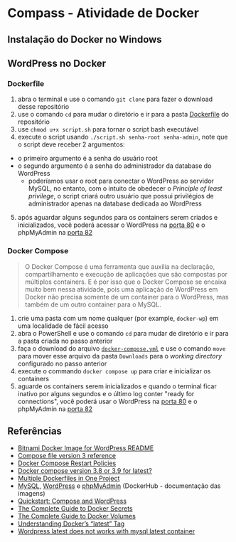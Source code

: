 # Compass - Atividade de Docker

## Instalação do Docker no Windows

## WordPress no Docker

### Dockerfile

1. abra o terminal e use o comando `git clone` para fazer o download desse repositório
2. use o comando `cd` para mudar o diretório e ir para a pasta [Dockerfile](./Dockerfile/) do repositório
3. use `chmod u+x script.sh` para tornar o script bash executável 
4. execute o script usando `./script.sh senha-root senha-admin`, note que o script deve receber 2 argumentos:
  - o primeiro argumento é a senha do usuário root
  - o segundo argumento é a senha do administrador da database do WordPress
    - poderíamos usar o root para conectar o WordPress ao servidor MySQL, no entanto, com o intuito de obedecer o *Principle of least privilege*, o script criará outro usuário que possui privilégios de administrador apenas na database dedicada ao WordPress
5. após aguardar alguns segundos para os containers serem criados e inicializados, você poderá acessar o WordPress na [porta 80](http://localhost:80) e o phpMyAdmin na [porta 82](http://localhost:82)

### Docker Compose

> O Docker Compose é uma ferramenta que auxilia na declaração, compartilhamento e execução de aplicações que são compostas por múltiplos containers. E é por isso que o Docker Compose se encaixa muito bem nessa atividade, pois uma aplicação de WordPress em Docker não precisa somente de um container para o WordPress, mas também de um outro container para o MySQL.

1. crie uma pasta com um nome qualquer (por example, `docker-wp`) em uma localidade de fácil acesso
2. abra o PowerShell e use o comando `cd` para mudar de diretório e ir para a pasta criada no passo anterior
3. faça o download do arquivo [`docker-compose.yml`](docker-compose.yml) e use o comando `move` para mover esse arquivo da pasta `Downloads` para o *working directory* configurado no passo anterior
4. execute o commando `docker compose up` para criar e inicializar os containers
5. aguarde os containers serem inicializados e quando o terminal ficar inativo por alguns segundos e o último log conter "ready for connections", você poderá usar o WordPress na [porta 80](http://localhost:80) e o phpMyAdmin na [porta 82](http://localhost:82)

## Referências

- [Bitnami Docker Image for WordPress README](https://github.com/bitnami/bitnami-docker-wordpress)
- [Compose file version 3 reference](https://docs.docker.com/compose/compose-file/compose-file-v3/)
- [Docker Compose Restart Policies](https://www.baeldung.com/ops/docker-compose-restart-policies)
- [Docker compose version 3.8 or 3.9 for latest?](https://forums.docker.com/t/docker-compose-version-3-8-or-3-9-for-latest/102439)
- [Multiple Dockerfiles in One Project](https://www.baeldung.com/ops/multiple-dockerfiles)
- [MySQL](https://hub.docker.com/_/mysql), [WordPress](https://hub.docker.com/_/wordpress) e [phpMyAdmin](https://hub.docker.com/_/phpmyadmin) (DockerHub - documentação das imagens)
- [Quickstart: Compose and WordPress](https://docs.docker.com/samples/wordpress/)
- [The Complete Guide to Docker Secrets](https://earthly.dev/blog/docker-secrets/)
- [The Complete Guide to Docker Volumes](https://towardsdatascience.com/the-complete-guide-to-docker-volumes-1a06051d2cce)
- [Understanding Docker’s “latest” Tag](https://www.howtogeek.com/devops/understanding-dockers-latest-tag/)
- [Wordpress latest does not works with mysql latest container](https://github.com/docker-library/wordpress/issues/313)
